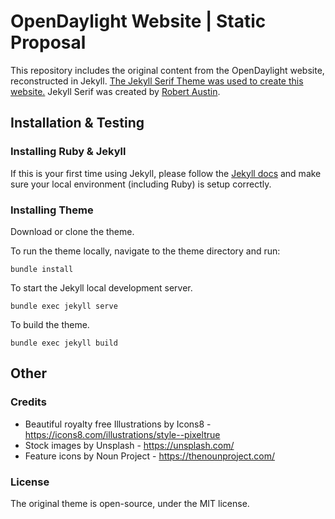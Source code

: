 # OpenDaylight Website | Static Proposal

This repository includes the original content from the OpenDaylight website, reconstructed in Jekyll. [The Jekyll Serif Theme was used to create this website.](https://github.com/zerostaticthemes/jekyll-serif-theme) Jekyll Serif was created by [Robert Austin](https://github.com/JugglerX).

## Installation & Testing

### Installing Ruby & Jekyll
 
If this is your first time using Jekyll, please follow the [Jekyll docs](https://jekyllrb.com/docs/installation/) and make sure your local environment (including Ruby) is setup correctly.

### Installing Theme

Download or clone the theme.

To run the theme locally, navigate to the theme directory and run:

```
bundle install
``` 

To start the Jekyll local development server.

```
bundle exec jekyll serve
``` 

To build the theme.
 
```
bundle exec jekyll build
```

## Other

### Credits

- Beautiful royalty free Illustrations by Icons8 - https://icons8.com/illustrations/style--pixeltrue
- Stock images by Unsplash - https://unsplash.com/
- Feature icons by Noun Project - https://thenounproject.com/

### License

The original theme is open-source, under the MIT license.
